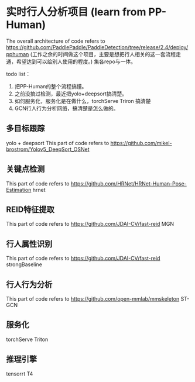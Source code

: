 # 实时行人分析项目  (learn from PP-Human)
The overall architecture of code refers to https://github.com/PaddlePaddle/PaddleDetection/tree/release/2.4/deploy/pphuman
(工作之余的时间做这个项目，主要是想把行人相关的这一套流程走通，希望达到可以给别人使用的程度。)
集各repo与一体。

todo list：
1. 把PP-Human的整个流程搞懂。
2. 之前没搞过检测，最近把yolo+deepsort搞清楚。
3. 如何服务化，服务化是在做什么，torchServe Triron 搞清楚
4. GCN行人行为分析网络，搞清楚是怎么做的。

## 多目标跟踪
yolo + deepsort
This part of code refers to https://github.com/mikel-brostrom/Yolov5_DeepSort_OSNet
## 关键点检测
This part of code refers to https://github.com/HRNet/HRNet-Human-Pose-Estimation
 hrnet
## REID特征提取
This part of code refers to https://github.com/JDAI-CV/fast-reid
 MGN
## 行人属性识别
This part of code refers to https://github.com/JDAI-CV/fast-reid
 strongBaseline
## 行人行为分析
This part of code refers to https://github.com/open-mmlab/mmskeleton
 ST-GCN

## 服务化
torchServe Triton

## 推理引擎
tensorrt T4


